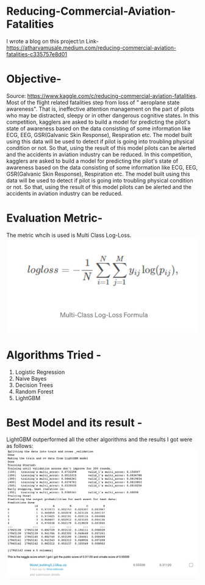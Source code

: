 # Reducing-Commercial-Aviation-Fatalities
I wrote a blog on this project:\n
Link- https://atharvamusale.medium.com/reducing-commercial-aviation-fatalities-c335757e8d01

# Objective-
Source: https://www.kaggle.com/c/reducing-commercial-aviation-fatalities. Most of the flight related fatalities step from loss of " aeroplane state awareness". That is, ineffective attention management on the part of pilots who may be distracted, sleepy or in other dangerous cognitive states. In this competition, kagglers are asked to build a model for predicting the pilot's state of awareness based on the data consisting of some information like ECG, EEG, GSR(Galvanic Skin Response), Respiration etc. The model built using this data will be used to detect if pilot is going into troubling physical condition or not. So that, using the result of this model pilots can be alerted and the accidents in aviation industry can be reduced.
In this competition, kagglers are asked to build a model for predicting the pilot's state of awareness based on the data consisting of some information like ECG, EEG, GSR(Galvanic Skin Response), Respiration etc. The model built using this data will be used to detect if pilot is going into troubling physical condition or not. So that, using the result of this model pilots can be alerted and the accidents in aviation industry can be reduced.

# Evaluation Metric- 
The metric whcih is used is Multi Class Log-Loss. 
![ScreenShot](https://github.com/AtharvaMusale/Reducing-Commercial-Aviation-Fatalities/blob/master/Screenshot%202021-01-26%20at%208.15.06%20AM.png)

# Algorithms Tried - 
1. Logistic Regression
2. Naive Bayes
3. Decision Trees
4. Random Forest
5. LightGBM

# Best Model and its result - 
LightGBM outperformed all the other algorithms and the results I got were as follows:
![ScreenShot](https://github.com/AtharvaMusale/Reducing-Commercial-Aviation-Fatalities/blob/master/Screenshot%202021-01-26%20at%208.22.02%20AM.png)

